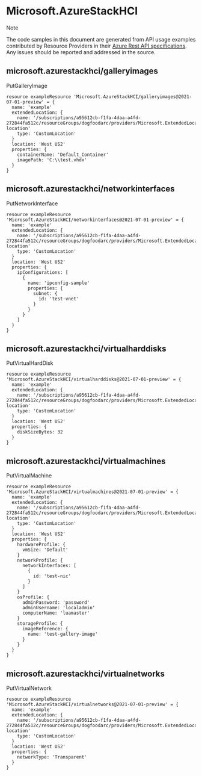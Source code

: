 # Microsoft.AzureStackHCI
  
> [!NOTE]
> The code samples in this document are generated from API usage examples contributed by Resource Providers in their [Azure Rest API specifications](https://github.com/Azure/azure-rest-api-specs). Any issues should be reported and addressed in the source.


## microsoft.azurestackhci/galleryimages

PutGalleryImage
```bicep
resource exampleResource 'Microsoft.AzureStackHCI/galleryimages@2021-07-01-preview' = {
  name: 'example'
  extendedLocation: {
    name: '/subscriptions/a95612cb-f1fa-4daa-a4fd-272844fa512c/resourceGroups/dogfoodarc/providers/Microsoft.ExtendedLocation/customLocations/dogfood-location'
    type: 'CustomLocation'
  }
  location: 'West US2'
  properties: {
    containerName: 'Default_Container'
    imagePath: 'C:\\test.vhdx'
  }
}
```

## microsoft.azurestackhci/networkinterfaces

PutNetworkInterface
```bicep
resource exampleResource 'Microsoft.AzureStackHCI/networkinterfaces@2021-07-01-preview' = {
  name: 'example'
  extendedLocation: {
    name: '/subscriptions/a95612cb-f1fa-4daa-a4fd-272844fa512c/resourceGroups/dogfoodarc/providers/Microsoft.ExtendedLocation/customLocations/dogfood-location'
    type: 'CustomLocation'
  }
  location: 'West US2'
  properties: {
    ipConfigurations: [
      {
        name: 'ipconfig-sample'
        properties: {
          subnet: {
            id: 'test-vnet'
          }
        }
      }
    ]
  }
}
```

## microsoft.azurestackhci/virtualharddisks

PutVirtualHardDisk
```bicep
resource exampleResource 'Microsoft.AzureStackHCI/virtualharddisks@2021-07-01-preview' = {
  name: 'example'
  extendedLocation: {
    name: '/subscriptions/a95612cb-f1fa-4daa-a4fd-272844fa512c/resourceGroups/dogfoodarc/providers/Microsoft.ExtendedLocation/customLocations/dogfood-location'
    type: 'CustomLocation'
  }
  location: 'West US2'
  properties: {
    diskSizeBytes: 32
  }
}
```

## microsoft.azurestackhci/virtualmachines

PutVirtualMachine
```bicep
resource exampleResource 'Microsoft.AzureStackHCI/virtualmachines@2021-07-01-preview' = {
  name: 'example'
  extendedLocation: {
    name: '/subscriptions/a95612cb-f1fa-4daa-a4fd-272844fa512c/resourceGroups/dogfoodarc/providers/Microsoft.ExtendedLocation/customLocations/dogfood-location'
    type: 'CustomLocation'
  }
  location: 'West US2'
  properties: {
    hardwareProfile: {
      vmSize: 'Default'
    }
    networkProfile: {
      networkInterfaces: [
        {
          id: 'test-nic'
        }
      ]
    }
    osProfile: {
      adminPassword: 'password'
      adminUsername: 'localadmin'
      computerName: 'luamaster'
    }
    storageProfile: {
      imageReference: {
        name: 'test-gallery-image'
      }
    }
  }
}
```

## microsoft.azurestackhci/virtualnetworks

PutVirtualNetwork
```bicep
resource exampleResource 'Microsoft.AzureStackHCI/virtualnetworks@2021-07-01-preview' = {
  name: 'example'
  extendedLocation: {
    name: '/subscriptions/a95612cb-f1fa-4daa-a4fd-272844fa512c/resourceGroups/dogfoodarc/providers/Microsoft.ExtendedLocation/customLocations/dogfood-location'
    type: 'CustomLocation'
  }
  location: 'West US2'
  properties: {
    networkType: 'Transparent'
  }
}
```

